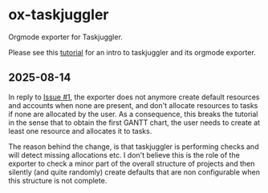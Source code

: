 # ox-taskjuggler
Orgmode exporter for Taskjuggler. 

Please see this [tutorial](https://orgmode.org/worg/org-tutorials/org-taskjuggler.html) for an intro to taskjuggler and its orgmode exporter.

## 2025-08-14
In reply to [Issue #1](https://github.com/h-oll/ox-taskjuggler/issues/1), the exporter does not anymore create default resources and accounts when none are present, and don't allocate resources to tasks if none are allocated by the user. As a consequence, this breaks the tutorial in the sense that to obtain the first GANTT chart, the user needs to create at least one resource and allocates it to tasks. 

The reason behind the change, is that taskjuggler is performing checks and will detect missing allocations etc. I don't believe this is the role of the exporter to check a minor part of the overall structure of projects and then silently (and quite randomly) create defaults that are non configurable when this structure is not complete.
